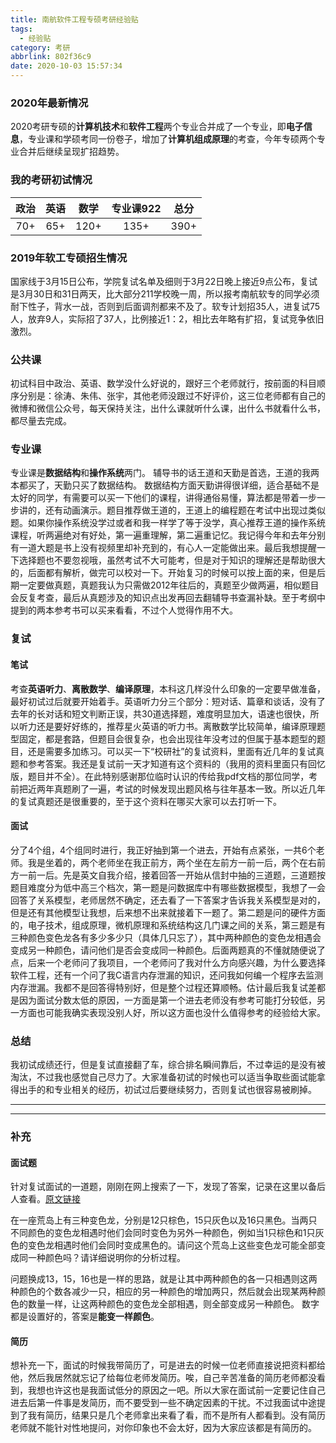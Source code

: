 ```yaml
---
title: 南航软件工程专硕考研经验贴
tags:
  - 经验贴
category: 考研
abbrlink: 802f36c9
date: 2020-10-03 15:57:34
---
```

### 2020年最新情况
2020考研专硕的**计算机技术**和**软件工程**两个专业合并成了一个专业，即**电子信息**，专业课和学硕考同一份卷子，增加了**计算机组成原理**的考查，今年专硕两个专业合并后继续呈现扩招趋势。

<!--more-->

### 我的考研初试情况

| 政治 | 英语 | 数学 | 专业课922 | 总分 |
| :--: | :--: | :--: | :-------: | :--: |
| 70+  | 65+  | 120+ |   135+    | 390+ |

### 2019年软工专硕招生情况
国家线于3月15日公布，学院复试名单及细则于3月22日晚上接近9点公布，复试是3月30日和31日两天，比大部分211学校晚一周，所以报考南航软专的同学必须耐下性子，背水一战，否则到后面调剂都来不及了。软专计划招35人，进复试75人，放弃9人，实际招了37人，比例接近1：2，相比去年略有扩招，复试竞争依旧激烈。

### 公共课
初试科目中政治、英语、数学没什么好说的，跟好三个老师就行，按前面的科目顺序分别是：徐涛、朱伟、张宇，其他老师没跟过不好评价，这三位老师都有自己的微博和微信公众号，每天保持关注，出什么课就听什么课，出什么书就看什么书，都尽量去完成。

### 专业课
专业课是**数据结构**和**操作系统**两门。
辅导书的话王道和天勤是首选，王道的我两本都买了，天勤只买了数据结构。
数据结构方面天勤讲得很详细，适合基础不是太好的同学，有需要可以买一下他们的课程，讲得通俗易懂，算法都是带着一步一步讲的，还有动画演示。题目推荐做王道的，王道上的编程题在考试中出现过类似题。如果你操作系统没学过或者和我一样学了等于没学，真心推荐王道的操作系统课程，听两遍绝对有好处，第一遍重理解，第二遍重记忆。我记得今年和去年分别有一道大题是书上没有视频里却补充到的，有心人一定能做出来。最后我想提醒一下选择题也不要忽视哦，虽然考试不大可能考，但是对于知识的理解还是帮助很大的，后面都有解析，做完可以校对一下。开始复习的时候可以按上面的来，但是后期一定要做真题，真题我认为只需做2012年往后的，真题至少做两遍，相似题目会反复考查，最后从真题涉及的知识点出发再回去翻辅导书查漏补缺。至于考纲中提到的两本参考书可以买来看看，不过个人觉得作用不大。

### 复试
#### 笔试
考查**英语听力**、**离散数学**、**编译原理**，本科这几样没什么印象的一定要早做准备，最好初试过后就要开始着手。英语听力分三个部分：短对话、篇章和谈话，没有了去年的长对话和短文判断正误，共30道选择题，难度明显加大，语速也很快，所以听力还是要好好练的，推荐星火英语的听力书。离散数学比较简单，编译原理题型固定，都是套路，但题目会很复杂，也会出现往年没考过的但属于基本题型的题目，还是需要多加练习。可以买一下“校研社”的复试资料，里面有近几年的复试真题和参考答案。我还是复试前一天才知道有这个资料的（我用的资料里面只有回忆版，题目并不全）。在此特别感谢那位临时认识的传给我pdf文档的那位同学，考前把近两年真题刷了一遍，考试的时候发现出题风格与往年基本一致。所以近几年的复试真题还是很重要的，至于这个资料在哪买大家可以去打听一下。

#### 面试
分了4个组，4个组同时进行，我正好抽到第一个进去，开始有点紧张，一共6个老师。我是坐着的，两个老师坐在我正前方，两个坐在左前方一前一后，两个在右前方一前一后。先是英文自我介绍，接着回答一开始从信封中抽的三道题，三道题按题目难度分为低中高三个档次，第一题是问数据库中有哪些数据模型，我想了一会回答了关系模型，老师居然不确定，还去看了一下答案才告诉我关系模型是对的，但是还有其他模型让我想，后来想不出来就接着下一题了。第二题是问的硬件方面的，电子技术，组成原理，微机原理和系统结构这几门课之间的关系，第三题是有三种颜色变色龙各有多少多少只（具体几只忘了），其中两种颜色的变色龙相遇会变成另一种颜色，请问他们是否会变成同一种颜色。后面两题真的不懂就随便说了点，后来一个老师问了我项目，一个老师问了我对什么方向感兴趣，为什么要选择软件工程，还有一个问了我C语言内存泄漏的知识，还问我如何编一个程序去监测内存泄漏。我都不是回答得特别好，但是整个过程还算顺畅。估计最后我复试差都是因为面试分数太低的原因，一方面是第一个进去老师没有参考可能打分较低，另一方面也可能我确实表现没别人好，所以这方面也没什么值得参考的经验给大家。

### 总结
我初试成绩还行，但是复试直接翻了车，综合排名瞬间靠后，不过幸运的是没有被淘汰，不过我也感觉自己尽力了。大家准备初试的时候也可以适当争取些面试能拿得出手的和专业相关的经历，初试过后要继续努力，否则复试也很容易被刷掉。

---
---

### 补充

#### 面试题

针对复试面试的一道题，刚刚在网上搜索了一下，发现了答案，记录在这里以备后人查看。[原文链接](https://www.nowcoder.com/questionTerminal/7f0379b9f8f44bd3a2bc51ed92642b23?orderByHotValue=1&page=1&onlyReference=false)

在一座荒岛上有三种变色龙，分别是12只棕色，15只灰色以及16只黑色。当两只不同颜色的变色龙相遇时他们会同时变色为另外一种颜色，例如当1只棕色和1只灰色的变色龙相遇时他们会同时变成黑色的。请问这个荒岛上这些变色龙可能全部变成同一种颜色吗？请详细说明你的分析过程。

问题换成13，15，16也是一样的思路，就是让其中两种颜色的各一只相遇则这两种颜色的个数各减少一只，相应的另一种颜色的增加两只，然后就会出现某两种颜色的数量一样，让这两种颜色的变色龙全部相遇，则全部变成另一种颜色。  数字都是设置好的，答案是**能变一样颜色**。

#### 简历

想补充一下，面试的时候我带简历了，可是进去的时候一位老师直接说把资料都给他，然后我居然就忘记了给每位老师发简历。唉，自己辛苦准备的简历老师都没看到，我想也许这也是我面试低分的原因之一吧。所以大家在面试前一定要记住自己进去后第一件事是发简历，而不要受到一些不确定因素的干扰。不过我面试中途提到了我有简历，结果只是几个老师拿出来看了看，而不是所有人都看到。没有简历老师就不能针对性地提问，对你印象也不会太好，因为大家应该都是有简历的。
